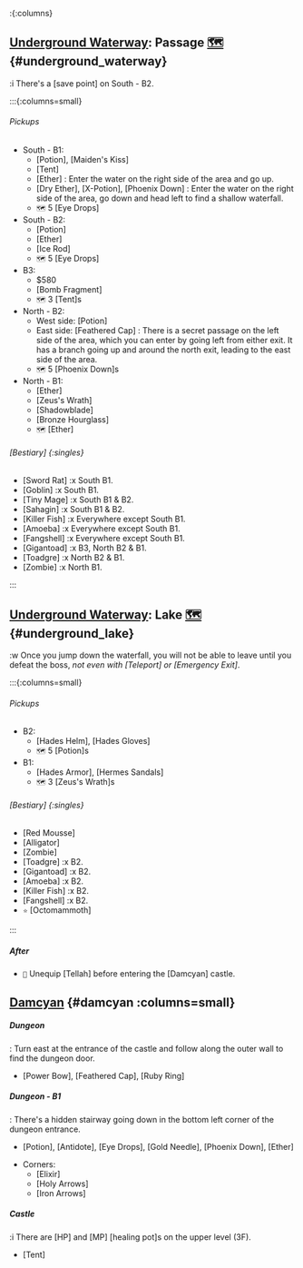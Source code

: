 :{:columns}

## [Underground Waterway](@): Passage [🗺️](https://steamcommunity.com/sharedfiles/filedetails/?id=317566256#407516) {#underground_waterway}

:i There's a [save point] on South - B2.

:::{:columns=small}

###### Pickups
- South - B1:
  + [Potion], [Maiden's Kiss]
  + [Tent]
  + [Ether]
    : Enter the water on the right side of the area and go up.
  + [Dry Ether], [X-Potion], [Phoenix Down]
    : Enter the water on the right side of the area, go down and head left to find a shallow waterfall.
  + `🗺️` 5 [Eye Drops]
- South - B2:
  + [Potion]
  + [Ether]
  + [Ice Rod]
  + `🗺️` 5 [Eye Drops]
- B3:
  + $580
  + [Bomb Fragment]
  + `🗺️` 3 [Tent]s
- North - B2:
  + West side: [Potion]
  + East side: [Feathered Cap]
    : There is a secret passage on the left side of the area, which you can enter by going left from either exit. It has a branch going up and around the north exit, leading to the east side of the area.
  + `🗺️` 5 [Phoenix Down]s
- North - B1:
  + [Ether]
  + [Zeus's Wrath]
  + [Shadowblade]
  + [Bronze Hourglass]
  + `🗺️` [Ether]
  
###### [Bestiary] {:singles}
+ [Sword Rat]
  :x South B1.
+ [Goblin]
  :x South B1.
+ [Tiny Mage]
  :x South B1 & B2.
+ [Sahagin]
  :x South B1 & B2.
+ [Killer Fish]
  :x Everywhere except South B1.
+ [Amoeba]
  :x Everywhere except South B1.
+ [Fangshell]
  :x Everywhere except South B1.
+ [Gigantoad]
  :x B3, North B2 & B1.
+ [Toadgre]
  :x North B2 & B1.
+ [Zombie]
  :x North B1.

:::


## [Underground Waterway](@): Lake [🗺️](https://steamcommunity.com/sharedfiles/filedetails/?id=317566256#407516) {#underground_lake}

:w Once you jump down the waterfall, you will not be able to leave until you defeat the boss, *not even with [Teleport] or [Emergency Exit]*.

:::{:columns=small}

###### Pickups
- B2:
  + [Hades Helm], [Hades Gloves]
  + `🗺️` 5 [Potion]s
- B1:
  + [Hades Armor], [Hermes Sandals]
  + `🗺️` 3 [Zeus's Wrath]s
###### [Bestiary] {:singles}
+ [Red Mousse]
+ [Alligator]
+ [Zombie]
+ [Toadgre]
  :x B2.
+ [Gigantoad]
  :x B2.
+ [Amoeba]
  :x B2.
+ [Killer Fish]
  :x B2.
+ [Fangshell]
  :x B2.
+ `⭐` [Octomammoth]

:::

##### After
+ `🧳` Unequip [Tellah] before entering the [Damcyan] castle.



## [Damcyan](@) {#damcyan :columns=small}

##### Dungeon
: Turn east at the entrance of the castle and follow along the outer wall to find the dungeon door.
+ [Power Bow], [Feathered Cap], [Ruby Ring]
##### Dungeon - B1
: There's a hidden stairway going down in the bottom left corner of the dungeon entrance.
+ [Potion], [Antidote], [Eye Drops], [Gold Needle], [Phoenix Down], [Ether]
- Corners:
  + [Elixir]
  + [Holy Arrows]
  + [Iron Arrows]
##### Castle
:i There are [HP] and [MP] [healing pot]s on the upper level (3F).
+ [Tent]